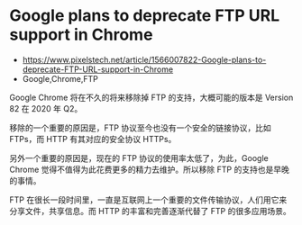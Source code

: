 # Google plans to deprecate FTP URL support in Chrome
- https://www.pixelstech.net/article/1566007822-Google-plans-to-deprecate-FTP-URL-support-in-Chrome
- Google,Chrome,FTP

Google Chrome 将在不久的将来移除掉 FTP 的支持，大概可能的版本是 Version 82 在 2020 年 Q2。

移除的一个重要的原因是，FTP 协议至今也没有一个安全的链接协议，比如 FTPs，而 HTTP 有其对应的安全协议 HTTPs。

另外一个重要的原因是，现在的 FTP 协议的使用率太低了，为此，Google Chrome 觉得不值得为此花费更多的精力去维护。所以移除 FTP 的支持也是早晚的事情。

FTP 在很长一段时间里，一直是互联网上一个重要的文件传输协议，人们用它来分享文件，共享信息。而 HTTP 的丰富和完善逐渐代替了 FTP 的很多应用场景。
